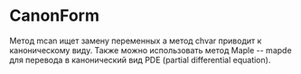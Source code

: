 # CanonForm
Метод mcan ищет замену переменных а метод chvar приводит к каноническому виду.
Также можно использовать метод Maple -- mapde для перевода в канонический вид PDE (partial differential equation).  
